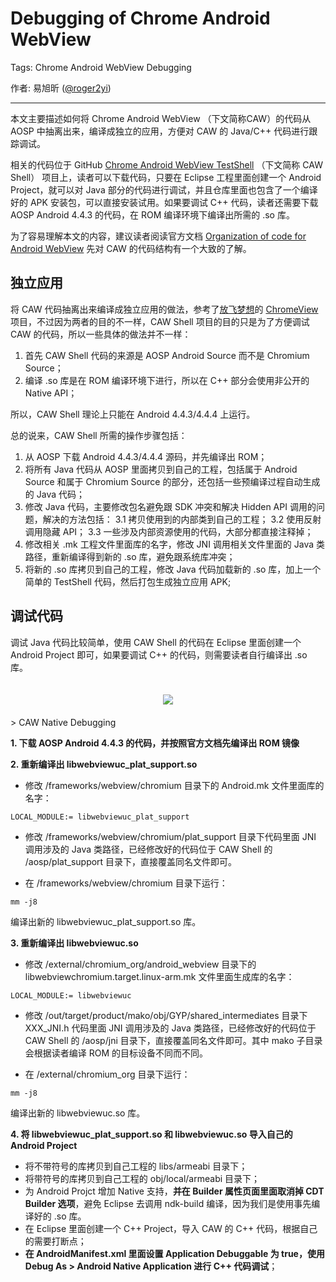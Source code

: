 # Debugging of Chrome Android WebView

Tags: Chrome Android WebView Debugging

作者: 易旭昕 ([@roger2yi][1])

----

本文主要描述如何将 Chrome Android WebView （下文简称CAW）的代码从 AOSP 中抽离出来，编译成独立的应用，方便对 CAW 的 Java/C++ 代码进行跟踪调试。

相关的代码位于 GitHub [Chrome Android WebView TestShell][7] （下文简称 CAW Shell） 项目上，读者可以下载代码，只要在 Eclipse 工程里面创建一个 Android Project，就可以对 Java 部分的代码进行调试，并且仓库里面也包含了一个编译好的 APK 安装包，可以直接安装试用。如果要调试 C++ 代码，读者还需要下载 AOSP Android 4.4.3 的代码，在 ROM 编译环境下编译出所需的 .so 库。

为了容易理解本文的内容，建议读者阅读官方文档 [Organization of code for Android WebView][2] 先对 CAW 的代码结构有一个大致的了解。

## 独立应用

将 CAW 代码抽离出来编译成独立应用的做法，参考了[放飞梦想][4]的 [ChromeView][5] 项目，不过因为两者的目的不一样，CAW Shell 项目的目的只是为了方便调试 CAW 的代码，所以一些具体的做法并不一样：

1. 首先 CAW Shell 代码的来源是 AOSP Android Source 而不是 Chromium Source；
2. 编译 .so 库是在 ROM 编译环境下进行，所以在 C++ 部分会使用非公开的 Native API；

所以，CAW Shell 理论上只能在 Android 4.4.3/4.4.4 上运行。

总的说来，CAW Shell 所需的操作步骤包括：

1. 从 AOSP 下载 Android 4.4.3/4.4.4 源码，并先编译出 ROM；
2. 将所有 Java 代码从 AOSP 里面拷贝到自己的工程，包括属于 Android Source 和属于 Chromium Source 的部分，还包括一些预编译过程自动生成的 Java 代码；
3. 修改 Java 代码，主要修改包名避免跟 SDK 冲突和解决 Hidden API 调用的问题，解决的方法包括：
  3.1 拷贝使用到的内部类到自己的工程；
  3.2 使用反射调用隐藏 API；
  3.3 一些涉及内部资源使用的代码，大部分都直接注释掉；
4. 修改相关 .mk 工程文件里面库的名字，修改 JNI 调用相关文件里面的 Java 类路径，重新编译得到新的 .so 库，避免跟系统库冲突；
5. 将新的 .so 库拷贝到自己的工程，修改 Java 代码加载新的 .so 库，加上一个简单的 TestShell 代码，然后打包生成独立应用 APK;

## 调试代码

调试 Java 代码比较简单，使用 CAW Shell 的代码在 Eclipse 里面创建一个 Android Project 即可，如果要调试 C++ 的代码，则需要读者自行编译出 .so 库。

<div style="text-align:center; padding:20px 0px"><img src="http://img.blog.csdn.net/20140815170708781"></img></div>
> CAW Native Debugging

**1. 下载 AOSP Android 4.4.3 的代码，并按照官方文档先编译出 ROM 镜像**

**2. 重新编译出 libwebviewuc_plat_support.so**

- 修改 /frameworks/webview/chromium 目录下的 Android.mk 文件里面库的名字：

```
LOCAL_MODULE:= libwebviewuc_plat_support
```

- 修改 /frameworks/webview/chromium/plat_support 目录下代码里面 JNI 调用涉及的 Java 类路径，已经修改好的代码位于 CAW Shell 的 /aosp/plat_support 目录下，直接覆盖同名文件即可。

- 在 /frameworks/webview/chromium 目录下运行：

```
mm -j8
```

编译出新的 libwebviewuc_plat_support.so 库。

**3. 重新编译出 libwebviewuc.so**

- 修改 /external/chromium_org/android_webview 目录下的 libwebviewchromium.target.linux-arm.mk 文件里面生成库的名字：

```
LOCAL_MODULE:= libwebviewuc
```
- 修改 /out/target/product/mako/obj/GYP/shared_intermediates 目录下 XXX_JNI.h 代码里面 JNI 调用涉及的 Java 类路径，已经修改好的代码位于 CAW Shell 的 /aosp/jni 目录下，直接覆盖同名文件即可。其中 mako 子目录会根据读者编译 ROM 的目标设备不同而不同。

- 在 /external/chromium_org 目录下运行：

```
mm -j8
```

编译出新的 libwebviewuc.so 库。

**4. 将 libwebviewuc_plat_support.so 和 libwebviewuc.so 导入自己的 Android Project**

- 将不带符号的库拷贝到自己工程的 libs/armeabi 目录下；
- 将带符号的库拷贝到自己工程的 obj/local/armeabi 目录下；
- 为 Android Projct 增加 Native 支持，**并在 Builder 属性页面里面取消掉 CDT Builder 选项**，避免 Eclipse 去调用 ndk-build 编译，因为我们是使用事先编译好的 .so 库。
- 在 Eclipse 里面创建一个 C++ Project，导入 CAW 的 C++ 代码，根据自己的需要打断点；
- **在 AndroidManifest.xml 里面设置 Application Debuggable 为 true，使用 Debug As > Android Native Application 进行 C++ 代码调试**；

[1]: http://weibo.com/roger2yi
[2]: https://docs.google.com/document/d/1a_cUP1dGIlRQFUSic8bhAOxfclj4Xzw-yRDljVk1wB0/edit#
[3]: http://mogoweb.github.io/blog/2014/01/16/analysis-of-android-4-4-webview-implementation
[4]: http://mogoweb.github.io/
[5]: https://github.com/mogoweb/chromium_webview
[6]: http://mogoweb.github.io/blog/2014/06/10/about-chromium-webview-project/
[7]: https://github.com/rogeryi/caw_shell


